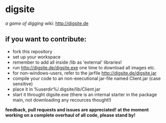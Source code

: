 digsite
=======

*a game of digging*
wiki: http://digsite.de

if you want to contribute:
--------------------------
- fork this repository
- set up your workspace
 - remember to add all inside /lib as 'external' libraries!
- run http://digsite.de/digsite.exe one time to download all images etc.
 - for non-windows-users, refer to the jarfile http://digsite.de/digsite.jar
- compile your code to an non-executional jar-file named Client.jar (case sensitive)
- place it in %userdir%/.digsite/lib/Client.jar
- start it throught digsite.exe (there is an internal starter in the package main, not downloading any recources thought!)

**feedback, pull requests and issues are appreciated!**
**at the moment working on a complete overhaul of all code, please stand by!**